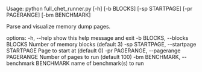 Usage: python full_chet_runner.py [-h] [-b BLOCKS] [-sp STARTPAGE] [-pr PAGERANGE] [-bm BENCHMARK]

Parse and visualize memory dump pages.

options:
  -h, --help            show this help message and exit
  -b BLOCKS, --blocks BLOCKS
                        Number of memory blocks (default 3)
  -sp STARTPAGE, --startpage STARTPAGE
                        Page to start at (default 0)
  -pr PAGERANGE, --pagerange PAGERANGE
                        Number of pages to run (default 100)
  -bm BENCHMARK, --benchmark BENCHMARK
                        name of benchmark(s) to run